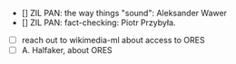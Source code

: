- [] ZIL PAN: the way things "sound": Aleksander Wawer
- [] ZIL PAN: fact-checking: Piotr Przybyła.
- [ ] reach out to wikimedia-ml about access to ORES
- [ ] A. Halfaker, about ORES
